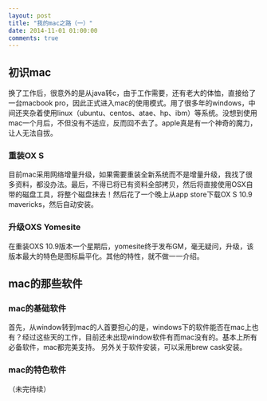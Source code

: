 ```yaml
---
layout: post
title: "我的mac之路（一）"
date: 2014-11-01 01:00:00
comments: true
---
```


## 初识mac
换了工作后，很意外的是从java转c，由于工作需要，还有老大的体恤，直接给了一台macbook pro，因此正式进入mac的使用模式。用了很多年的windows，中间还夹杂着使用linux（ubuntu、centos、atae、hp、ibm）等系统。没想到使用mac一个月后，不但没有不适应，反而回不去了。apple真是有一个神奇的魔力，让人无法自拔。

### 重装OX S
目前mac采用网络增量升级，如果需要重装全新系统而不是增量升级，我找了很多资料，都没办法。最后，不得已将已有资料全部拷贝，然后将直接使用OSX自带的磁盘工具，将整个磁盘抹去！然后花了一个晚上从app store下载OX S 10.9 mavericks，然后自动安装。

### 升级OXS Yomesite
在重装OXS 10.9版本一个星期后，yomesite终于发布GM，毫无疑问，升级，该版本最大的特色是图标扁平化。其他的特性，就不做一一介绍。

## mac的那些软件
### mac的基础软件
首先，从window转到mac的人首要担心的是，windows下的软件能否在mac上也有？经过这些天的工作，目前还未出现window软件有而mac没有的。基本上所有必备软件，mac都完美支持。
另外关于软件安装，可以采用brew cask安装。

### mac的特色软件
（未完待续）




